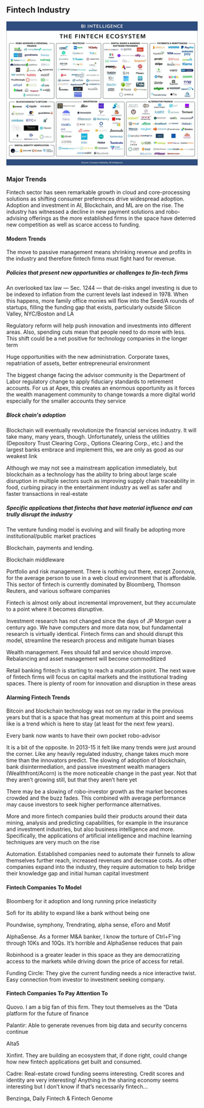 ## Fintech Industry

![image](../../Images/Fintech-Ecosytem.png)

### Major Trends
Fintech sector has seen remarkable growth in cloud and core-processing solutions as shifting consumer preferences drive widespread adoption.
Adoption and investment in AI, Blockchain, and ML are on the rise. The industry has witnessed a decline in new payment solutions and robo-advising offerings as the more established firms in the space have deterred new competition as well as scarce access to funding.

#### Modern Trends
The move to passive management means shrinking revenue and profits in the industry and therefore fintech firms must fight hard for revenue.
##### Policies that present new opportunities or challenges to fin-tech firms
An overlooked tax law — Sec. 1244 — that de-risks angel investing is due to be indexed to inflation from the current levels last indexed in 1978. When this happens, more family office monies will flow into the Seed/A rounds of startups, filling the funding gap that exists, particularly outside Silicon Valley, NYC/Boston and LA

Regulatory reform will help push innovation and investments into different areas. Also, spending cuts mean that people need to do more with less. This shift could be a net positive for technology companies in the longer term

Huge opportunities with the new administration. Corporate taxes, repatriation of assets, better entrepreneurial environment

The biggest change facing the advisor community is the Department of Labor regulatory change to apply fiduciary standards to retirement accounts. For us at Apex, this creates an enormous opportunity as it forces the wealth management community to change towards a more digital world especially for the smaller accounts they service

##### Block chain's adoption
Blockchain will eventually revolutionize the financial services industry. It will take many, many years, though. Unfortunately, unless the utilities (Depository Trust Clearing Corp., Options Clearing Corp., etc.) and the largest banks embrace and implement this, we are only as good as our weakest link

Although we may not see a mainstream application immediately, but blockchain as a technology has the ability to bring about large scale disruption in multiple sectors such as improving supply chain traceability in food, curbing piracy in the entertainment industry as well as safer and faster transactions in real-estate

##### Specific applications that fintechs that have material influence and can trully disrupt the industry
The venture funding model is evolving and will finally be adopting more institutional/public market practices

Blockchain, payments and lending.

Blockchain middleware

Portfolio and risk management. There is nothing out there, except Zoonova, for the average person to use in a web cloud environment that is affordable. This sector of fintech is currently dominated by Bloomberg, Thomson Reuters, and various software companies

 Fintech is almost only about incremental improvement, but they accumulate to a point where it becomes disruptive.

 Investment research has not changed since the days of JP Morgan over a century ago. We have computers and more data now, but fundamental research is virtually identical. Fintech firms can and should disrupt this model, streamline the research process and mitigate human biases

 Wealth management. Fees should fall and service should improve. Rebalancing and asset management will become commoditized

 Retail banking fintech is starting to reach a maturation point. The next wave of fintech firms will focus on capital markets and the institutional trading spaces. There is plenty of room for innovation and disruption in these areas

 #### Alarming Fintech Trends
 Bitcoin and blockchain technology was not on my radar in the previous years but that is a space that has great momentum at this point and seems like is a trend which is here to stay (at least for the next few years).

 Every bank now wants to have their own pocket robo-advisor

It is a bit of the opposite. In 2013-15 it felt like many trends were just around the corner. Like any heavily regulated industry, change takes much more time than the innovators predict. The slowing of adoption of blockchain, bank disintermediation, and passive investment wealth managers (Wealthfront/Acorn) is the more noticeable change in the past year. Not that they aren’t growing still, but that they aren’t here yet


There may be a slowing of robo-investor growth as the market becomes crowded and the buzz fades. This combined with average performance may cause investors to seek higher performance alternatives.

More and more fintech companies build their products around their data mining, analysis and predicting capabilities, for example in the insurance and investment industries, but also business intelligence and more. Specifically, the applications of artificial intelligence and machine learning techniques are very much on the rise

Automation. Established companies need to automate their funnels to allow themselves further reach, increased revenues and decrease costs. As other companies expand into the industry, they require automation to help bridge their knowledge gap and initial human capital investment


#### Fintech Companies To Model
Bloomberg for it adoption and long running price inelasticity

Sofi for its ability to expand like a bank without being one

Poundwise, symphony, Trendrating, alpha sense, eToro and Motif

AlphaSense. As a former M&A banker, I know the torture of Ctrl+F’ing through 10Ks and 10Qs. It’s horrible and AlphaSense reduces that pain

Robinhood is a greater leader in this space as they are democratizing access to the markets while driving down the price of access for retail.

Funding Circle: They give the current funding needs a nice interactive twist. Easy connection from investor to investment seeking company.

#### Fintech Companies To Pay Attention To
Quovo. I am a big fan of this firm. They tout themselves as the “Data platform for the future of finance

Palantir: Able to generate revenues from big data and security concerns continue

Alta5

Xinfint. They are building an ecosystem that, if done right, could change how new fintech applications get built and consumed.

Cadre: Real-estate crowd funding seems interesting. Credit scores and identity are very interesting! Anything in the sharing economy seems interesting but I don’t know if that’s necessarily fintech...

Benzinga, Daily Fintech & Fintech Genome
